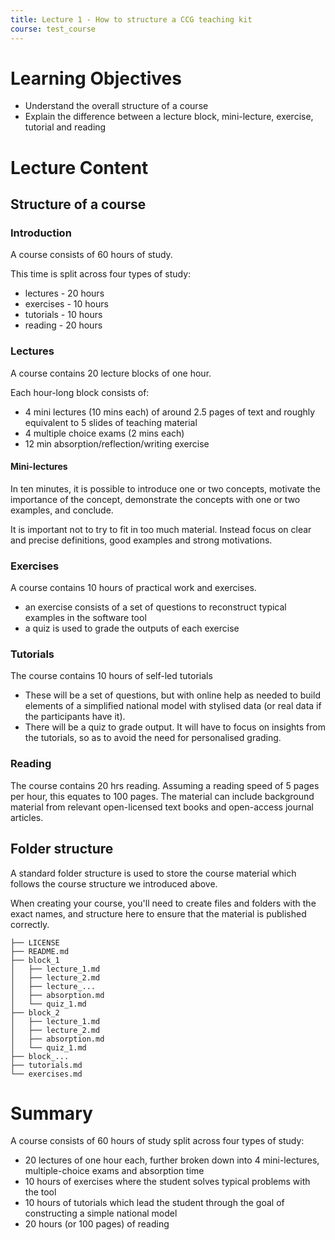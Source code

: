 ```yaml
---
title: Lecture 1 - How to structure a CCG teaching kit
course: test_course
---
```


# Learning Objectives

- Understand the overall structure of a course
- Explain the difference between a lecture block, mini-lecture, exercise, tutorial and reading

# Lecture Content

## Structure of a course

### Introduction

A course consists of 60 hours of study.

This time is split across four types of study:

- lectures - 20 hours
- exercises - 10 hours
- tutorials - 10 hours
- reading - 20 hours

### Lectures

A course contains 20 lecture blocks of one hour.

Each hour-long block consists of:

- 4 mini lectures (10 mins each) of around 2.5 pages of text and roughly equivalent to 5 slides of teaching material
- 4 multiple choice exams (2 mins each)
- 12 min absorption/reflection/writing exercise

#### Mini-lectures

In ten minutes, it is possible to introduce one or two concepts, motivate the importance of the concept,
demonstrate the concepts with one or two examples,
and conclude.

It is important not to try to fit in too much material.
Instead focus on clear and precise definitions,
good examples and strong motivations.

### Exercises

A course contains 10 hours of practical work and exercises.

- an exercise consists of a set of questions to reconstruct typical examples in the software tool
- a quiz is used to grade the outputs of each exercise

### Tutorials

The course contains 10 hours of self-led tutorials

  - These will be a set of questions, but with online help as needed to build elements of a simplified national model with stylised data (or real data if the participants have it).
  - There will be a quiz to grade output. It will have to focus on insights from the tutorials, so as to avoid the need for personalised grading.

### Reading

The course contains 20 hrs reading.
Assuming a reading speed of 5 pages per hour, this equates to 100 pages.
The material can include background material from relevant open-licensed text books and open-access journal articles.

## Folder structure

A standard folder structure is used to store the course material which follows the course structure we introduced above.

When creating your course, you'll need to create files and folders with the exact names, and structure here to ensure that the material is published correctly.

```
├── LICENSE
├── README.md
├── block_1
│   ├── lecture_1.md
│   ├── lecture_2.md
│   ├── lecture_...
│   ├── absorption.md
│   └── quiz_1.md
├── block_2
│   ├── lecture_1.md
│   ├── lecture_2.md
│   ├── absorption.md
│   └── quiz_1.md
├── block_...
├── tutorials.md
└── exercises.md
```

# Summary

A course consists of 60 hours of study split across four types of study:

- 20 lectures of one hour each, further broken down into 4 mini-lectures, multiple-choice exams and absorption time
- 10 hours of exercises where the student solves typical problems with the tool
- 10 hours of tutorials which lead the student through the goal of constructing a simple national model
- 20 hours (or 100 pages) of reading
